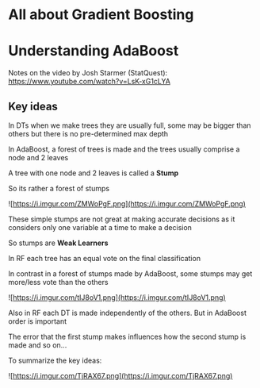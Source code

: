 # All about Gradient Boosting

# Understanding AdaBoost

Notes on the video by Josh Starmer (StatQuest): https://www.youtube.com/watch?v=LsK-xG1cLYA

## Key ideas

In DTs when we make trees they are usually full, some may be bigger than others but there is no pre-determined max depth

In AdaBoost, a forest of trees is made and the trees usually comprise a node and 2 leaves

A tree with one node and 2 leaves is called a **Stump**

So its rather a forest of stumps

![https://i.imgur.com/ZMWoPgF.png](https://i.imgur.com/ZMWoPgF.png)

These simple stumps are not great at making accurate decisions as it considers only one variable at a time to make a decision

So stumps are **Weak Learners**

In RF each tree has an equal vote on the final classification

In contrast in a forest of stumps made by AdaBoost, some stumps may get more/less vote than the others

![https://i.imgur.com/tIJ8oV1.png](https://i.imgur.com/tIJ8oV1.png)

Also in RF each DT is made independently of the others. But in AdaBoost order is important

The error that the first stump makes influences how the second stump is made and so on...

To summarize the key ideas:

![https://i.imgur.com/TjRAX67.png](https://i.imgur.com/TjRAX67.png)